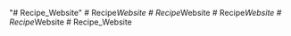 "# Recipe_Website" 
#   R e c i p e _ W e b s i t e  
 #   R e c i p e _ W e b s i t e  
 #   R e c i p e _ W e b s i t e  
 #   R e c i p e _ W e b s i t e  
 #   R e c i p e _ W e b s i t e  
 